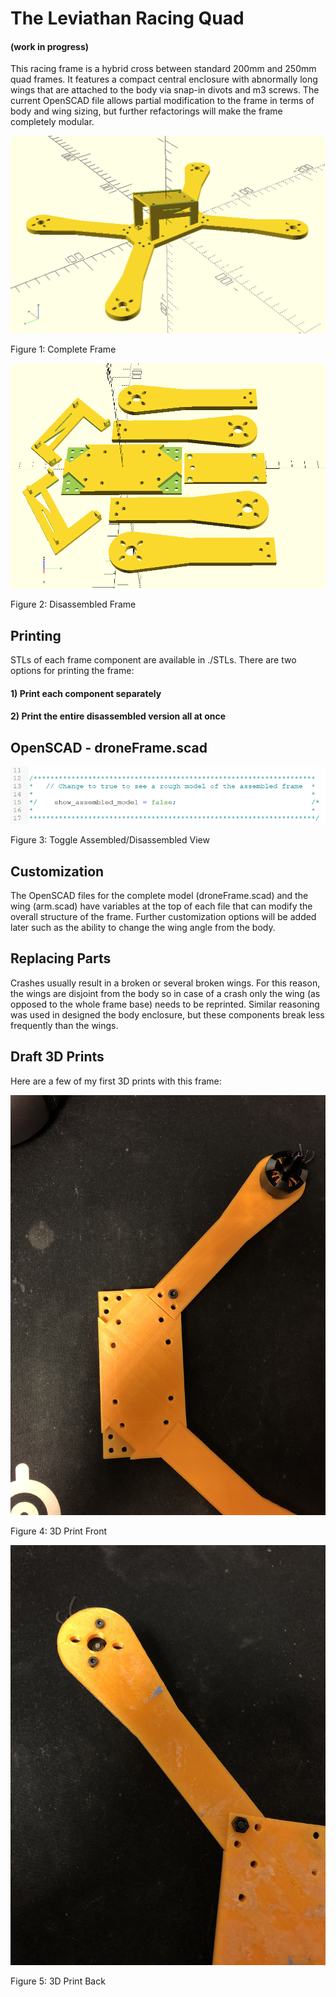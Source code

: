 # The Leviathan Racing Quad
#### (work in progress)
This racing frame is a hybrid cross between standard 200mm and 250mm quad frames. It features a compact central enclosure with abnormally long wings that are attached to the body via snap-in divots and m3 screws. The current OpenSCAD file allows partial modification to the frame in terms of body and wing sizing, but further refactorings will make the frame completely modular.


![Complete Frame](./IMG/CompleteFrame3.PNG)

Figure 1: Complete Frame


![Disassembled Frame](./IMG/dissassembledFrame2.PNG)

Figure 2: Disassembled Frame


## Printing
STLs of each frame component are available in ./STLs. There are two options for printing the frame:

#### 1) Print each component separately
#### 2) Print the entire disassembled version all at once

## OpenSCAD - droneFrame.scad
![Toggle Assembled/Disassembled View](./IMG/changeMeToChangeModel.PNG)

Figure 3: Toggle Assembled/Disassembled View

## Customization
The OpenSCAD files for the complete model (droneFrame.scad) and the wing (arm.scad) have variables at the top of each file that can modify the overall structure of the frame. Further customization options will be added later such as the ability to change the wing angle from the body.

## Replacing Parts
Crashes usually result in a broken or several broken wings. For this reason, the wings are disjoint from the body so in case of a crash only the wing (as opposed to the whole frame base) needs to be reprinted. Similar reasoning was used in designed the body enclosure, but these components break less frequently than the wings.

## Draft 3D Prints
Here are a few of my first 3D prints with this frame:

![3D Print Front](./IMG/3DPrintFront.jpg)

Figure 4: 3D Print Front


![3D Print Back](./IMG/3DPrintBack.jpg)

Figure 5: 3D Print Back

